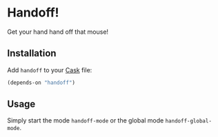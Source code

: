 # Handoff!

Get your hand hand off that mouse!

## Installation

Add `handoff` to your [Cask](https://github.com/cask/cask) file:

```lisp
(depends-on "handoff")
```

## Usage

Simply start the mode `handoff-mode` or the global mode `handoff-global-mode`.
